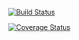 [![Build Status](https://www.travis-ci.com/OsmarJoseph/clean-react.svg?branch=main)](https://www.travis-ci.com/OsmarJoseph/clean-react)

[![Coverage Status](https://coveralls.io/repos/github/OsmarJoseph/clean-react/badge.svg?branch=main)](https://coveralls.io/github/OsmarJoseph/clean-react?branch=main)
